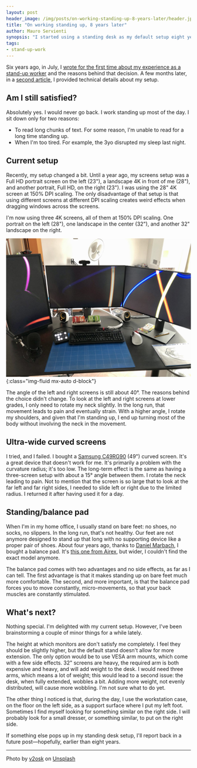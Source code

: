 ```yaml
---
layout: post
header_image: /img/posts/on-working-standing-up-8-years-later/header.jpg
title: "On working standing up, 8 years later"
author: Mauro Servienti
synopsis: "I started using a standing desk as my default setup eight years ago. It's time for a retrospective, to share some learnings, and to see what options the future holds."
tags:
- stand-up-work
---
```


Six years ago, in July, I [wrote for the first time about my experience as a stand-up worker](https://milestone.topics.it/2015/07/01/on-working-standing-up.html) and the reasons behind that decision. A few months later, in a [second article](https://milestone.topics.it/2015/12/08/on-working-standing-up-take-2.html), I provided technical details about my setup.

## Am I still satisfied?

Absolutely yes. I would never go back. I work standing up most of the day. I sit down only for two reasons:

- To read long chunks of text. For some reason, I'm unable to read for a long time standing up.
- When I'm too tired. For example, the 3yo disrupted my sleep last night.

## Current setup

Recently, my setup changed a bit. Until a year ago, my screens setup was a Full HD portrait screen on the left (23"), a landscape 4K in front of me (28"), and another portrait, Full HD, on the right (23"). I was using the 28" 4K screen at 150% DPI scaling. The only disadvantage of that setup is that using different screens at different DPI scaling creates weird effects when dragging windows across the screens.

I'm now using three 4K screens, all of them at 150% DPI scaling. One portrait on the left (28"), one landscape in the center (32"), and another 32" landscape on the right.

![my desk](/img/posts/on-working-standing-up-8-years-later/desk.jpg){:class="img-fluid mx-auto d-block"}

The angle of the left and right screens is still about 40°. The reasons behind the choice didn't change. To look at the left and right screens at lower grades, I only need to rotate my neck slightly. In the long run, that movement leads to pain and eventually strain. With a higher angle, I rotate my shoulders, and given that I'm standing up, I end up turning most of the body without involving the neck in the movement.

## Ultra-wide curved screens 

I tried, and I failed. I bought a [Samsung C49RG90](https://displaysolutions.samsung.com/monitor/detail/1421/C49RG90) (49") curved screen. It's a great device that doesn't work for me. It's primarily a problem with the curvature radius; it's too low. The long-term effect is the same as having a three-screen setup with about a 15° angle between them. I rotate the neck leading to pain. Not to mention that the screen is so large that to look at the far left and far right sides, I needed to slide left or right due to the limited radius. I returned it after having used it for a day.

## Standing/balance pad

When I'm in my home office, I usually stand on bare feet: no shoes, no socks, no slippers. In the long run, that's not healthy. Our feet are not anymore designed to stand up that long with no supporting device like a proper pair of shoes. About four years ago, thanks to [Daniel Marbach](https://twitter.com/danielmarbach), I bought a balance pad. It's [this one from Airex](https://shop.my-airex.com/Balance-pad-Cloud/207762.1), but wider, I couldn't find the exact model anymore.

The balance pad comes with two advantages and no side effects, as far as I can tell. The first advantage is that it makes standing up on bare feet much more comfortable. The second, and more important, is that the balance pad forces you to move constantly, micro-movements, so that your back muscles are constantly stimulated.

## What's next?

Nothing special. I'm delighted with my current setup. However, I've been brainstorming a couple of minor things for a while lately.

The height at which monitors are don't satisfy me completely. I feel they should be slightly higher, but the default stand doesn't allow for more extension. The only option would be to use VESA arm mounts, which come with a few side effects. 32" screens are heavy, the required arm is both expensive and heavy, and will add weight to the desk. I would need three arms, which means a lot of weight; this would lead to a second issue: the desk, when fully extended, wobbles a bit. Adding more weight, not evenly distributed, will cause more wobbling. I'm not sure what to do yet.

The other thing I noticed is that, during the day, I use the workstation case, on the floor on the left side, as a support surface where I put my left foot. Sometimes I find myself looking for something similar on the right side. I will probably look for a small dresser, or something similar, to put on the right side.

If something else pops up in my standing desk setup, I'll report back in a future post—hopefully, earlier than eight years.

---

Photo by <a href="https://unsplash.com/@v2osk?utm_source=unsplash&utm_medium=referral&utm_content=creditCopyText">v2osk</a> on <a href="https://unsplash.com/s/photos/standing-desk?utm_source=unsplash&utm_medium=referral&utm_content=creditCopyText">Unsplash</a>
